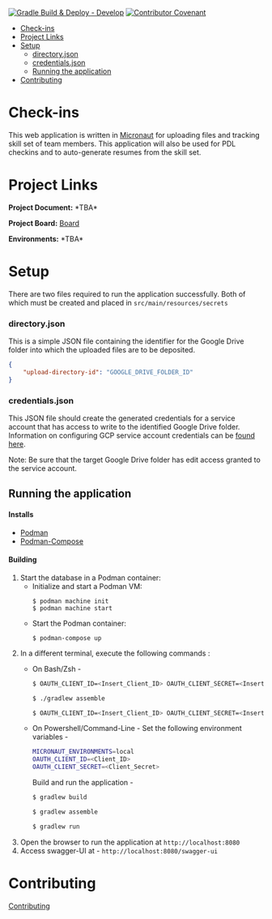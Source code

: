 [![Gradle Build & Deploy - Develop](https://github.com/objectcomputing/check-ins/actions/workflows/gradle-build-development.yml/badge.svg)](https://github.com/objectcomputing/check-ins/actions/workflows/gradle-build-development.yml)
[![Contributor Covenant](https://img.shields.io/badge/Contributor%20Covenant-2.1-4baaaa.svg)](CODE_OF_CONDUCT.md)

<!-- TOC -->

- [Check-ins](#check-ins)
- [Project Links](#project-links)
- [Setup](#setup)
    - [directory.json](#directoryjson)
    - [credentials.json](#credentialsjson)
    - [Running the application](#running-the-application)
- [Contributing](#contributing)

<!-- /TOC -->

# Check-ins
This web application is written in [Micronaut](https://micronaut.io) for uploading files and tracking skill set of team members. This application will also be used for PDL checkins and to auto-generate resumes from the skill set.

# Project Links
**Project Document:** \*TBA\*

**Project Board:** [Board](https://github.com/objectcomputing/check-ins/projects)

**Environments:** \*TBA\*

# Setup
There are two files required to run the application successfully. Both of which must be created and placed in
`src/main/resources/secrets`

### directory.json
This is a simple JSON file containing the identifier for the Google Drive folder into which the uploaded files are to be deposited.

```json
{
    "upload-directory-id": "GOOGLE_DRIVE_FOLDER_ID"
}
```

### credentials.json
This JSON file should create the generated credentials for a service account that has access to write to the identified Google Drive folder. Information on configuring GCP service account credentials can be [found here](https://cloud.google.com/iam/docs/creating-managing-service-account-keys).

Note: Be sure that the target Google Drive folder has edit access granted to the service account.

## Running the application

#### Installs
- [Podman](https://podman.io/)
- [Podman-Compose](https://github.com/containers/podman-compose)

#### Building
1. Start the database in a Podman container:
    * Initialize and start a Podman VM:
        ```shell
        $ podman machine init
        $ podman machine start 
        ```
    * Start the Podman container:
        ```shell
        $ podman-compose up
        ```
2. In a different terminal, execute the following commands : 
    * On Bash/Zsh -
        ```sh
        $ OAUTH_CLIENT_ID=<Insert_Client_ID> OAUTH_CLIENT_SECRET=<Insert_Client_Secret> MICRONAUT_ENVIRONMENTS=local ./gradlew build
        ```
        ```sh
        $ ./gradlew assemble
        ```
        ```sh
        $ OAUTH_CLIENT_ID=<Insert_Client_ID> OAUTH_CLIENT_SECRET=<Insert_Client_Secret> MICRONAUT_ENVIRONMENTS=local ./gradlew run
        ```
    
    * On Powershell/Command-Line -
        Set the following environment variables -
        ```sh
        MICRONAUT_ENVIRONMENTS=local
        OAUTH_CLIENT_ID=<Client_ID>
        OAUTH_CLIENT_SECRET=<Client_Secret>
        ```
        Build and run the application - 
        ```sh
        $ gradlew build
        ```
        ```sh
        $ gradlew assemble
        ```
        ```sh
        $ gradlew run
        ```
3. Open the browser to run the application at `http://localhost:8080`
4. Access swagger-UI at - `http://localhost:8080/swagger-ui`

# Contributing
[Contributing](./CONTRIBUTING.md)



